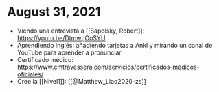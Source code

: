 # August 31, 2021

- Viendo una entrevista a [[Sapolsky, Robert]]: https://youtu.be/DtmwtjOoSYU
- Aprendiendo inglés: añadiendo tarjetas a Anki y mirando un canal de YouTube para aprender a pronunciar.
- Certificado médico: https://www.cmtravessera.com/servicios/certificados-medicos-oficiales/
- Cree la [[Nivel1]]: [[@Matthew_Liao2020-zs]]
